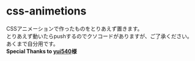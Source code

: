 # css-animetions
CSSアニメーションで作ったものをとりあえず置きます。  
とりあえず動いたらpushするのでクソコードがありますが、ご了承ください。あくまで自分用です。  
**Special Thanks to [yui540](https://github.com/yui540)様**
